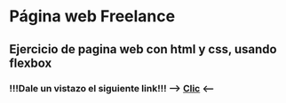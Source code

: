 # Página web Freelance

## Ejercicio de pagina web con html y css, usando flexbox

### !!!Dale un vistazo el siguiente link!!! --> [Clic](https://ecstatic-wescoff-34c320.netlify.app/) <--